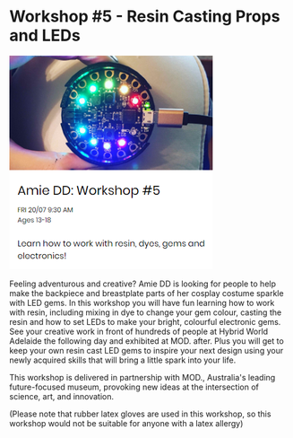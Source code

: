 # Workshop #5 - Resin Casting Props and LEDs
![Workshop AmieDD Hybrid World Resin Cast LED](https://github.com/AmieDD/MOD-Museum-Workshops/blob/master/Images/Workshop5.png)

Feeling adventurous and creative? Amie DD is looking for people to help make the backpiece and breastplate parts of her cosplay costume sparkle with LED gems. In this workshop you will have fun learning how to work with resin, including mixing in dye to change your gem colour, casting the resin and how to set LEDs to make your bright, colourful electronic gems. See your creative work in front of hundreds of people at Hybrid World Adelaide the following day and exhibited at MOD. after. Plus you will get to keep your own resin cast LED gems to inspire your next design using your newly acquired skills that will bring a little spark into your life.

This workshop is delivered in partnership with MOD., Australia's leading future-focused museum, provoking new ideas at the intersection of science, art, and innovation.

(Please note that rubber latex gloves are used in this workshop, so this workshop would not be suitable for anyone with a latex allergy)
